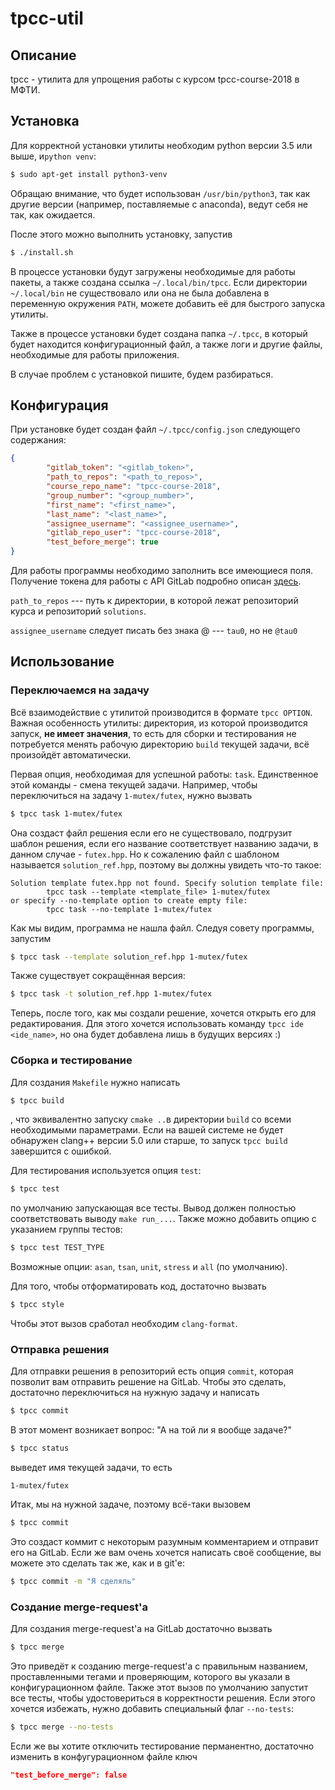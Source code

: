# tpcc-util

## Описание

tpcc - утилита для упрощения работы с курсом tpcc-course-2018 в МФТИ.

## Установка

Для корректной установки утилиты необходим python версии 3.5 или выше, и`python venv`:
```bash
$ sudo apt-get install python3-venv
```

Обращаю внимание, что будет использован `/usr/bin/python3`, так как другие
версии (например, поставляемые с anaconda), ведут себя не так, как ожидается.

После этого можно выполнить установку, запустив
```bash
$ ./install.sh
```

В процессе установки будут загружены необходимые для работы пакеты, а также создана ссылка
`~/.local/bin/tpcc`. Если директории `~/.local/bin` не существовало или она не была добавлена
в переменную окружения `PATH`, можете добавить её для быстрого запуска утилиты.

Также в процессе установки будет создана папка `~/.tpcc`, в который будет находится конфигурационный
файл, а также логи и другие файлы, необходимые для работы приложения.
 
В случае проблем с установкой пишите, будем разбираться.

## Конфигурация

При установке будет создан файл `~/.tpcc/config.json` следующего содержания:
```json
{
        "gitlab_token": "<gitlab_token>",
        "path_to_repos": "<path_to_repos>",
        "course_repo_name": "tpcc-course-2018",
        "group_number": "<group_number>",
        "first_name": "<first_name>",
        "last_name": "<last_name>",
        "assignee_username": "<assignee_username>",
        "gitlab_repo_user": "tpcc-course-2018",
        "test_before_merge": true
}
```

Для работы программы необходимо заполнить все имеющиеся поля. Получение токена для работы с
API GitLab подробно описан [здесь](https://docs.gitlab.com/ee/user/profile/personal_access_tokens.html).

`path_to_repos` --- путь к директории, в которой лежат репозиторий курса и репозиторий `solutions`.

`assignee_username` следует писать без знака @ --- `tau0`, но не `@tau0`

## Использование

### Переключаемся на задачу

Всё взаимодействие с утилитой производится в формате `tpcc OPTION`. Важная особенность утилиты:
директория, из которой производится запуск, **не имеет значения**, то есть для сборки и тестирования
не потребуется менять рабочую директорию `build` текущей задачи, всё произойдёт автоматически.


Первая опция, необходимая для успешной работы: `task`. Единственное этой команды - смена 
текущей задачи. Например, чтобы переключиться на задачу `1-mutex/futex`, нужно вызвать
```bash
$ tpcc task 1-mutex/futex
```

Она создаст файл решения если его не существовало, подгрузит шаблон решения, если его название соответствует названию задачи, 
в данном случае - `futex.hpp`. Но к сожалению файл с шаблоном называется `solution_ref.hpp`, поэтому вы должны увидеть
что-то такое:

```text
Solution template futex.hpp not found. Specify solution template file:
        tpcc task --template <template_file> 1-mutex/futex
or specify --no-template option to create empty file:
        tpcc task --no-template 1-mutex/futex
``` 

Как мы видим, программа не нашла файл. Следуя совету программы, запустим
```bash
$ tpcc task --template solution_ref.hpp 1-mutex/futex
```

Также существует сокращённая версия:
```bash
$ tpcc task -t solution_ref.hpp 1-mutex/futex
```

Теперь, после того, как мы создали решение, хочется открыть его для редактирования. Для этого
хочется использовать команду `tpcc ide <ide_name>`, но она будет добавлена лишь в будущих версиях :)

### Сборка и тестирование

Для создания `Makefile` нужно написать
```bash
$ tpcc build
```
, что эквивалентно запуску `cmake ..`в директории `build` со всеми необходимыми параметрами.
Если на вашей системе не будет обнаружен clang++ версии 5.0 или старше, 
то запуск `tpcc build` завершится с ошибкой.

Для тестирования используется опция `test`:

```bash
$ tpcc test
```
по умолчанию запускающая все тесты. Вывод должен полностью соответствовать выводу `make run_...`. 
Также можно добавить опцию с указанием группы тестов:
```bash
$ tpcc test TEST_TYPE
``` 
Возможные опции: `asan`, `tsan`, `unit`, `stress` и `all` (по умолчанию).

Для того, чтобы отформатировать код, достаточно вызвать
```bash
$ tpcc style
```
Чтобы этот вызов сработал необходим `clang-format`.

### Отправка решения

Для отправки решения в репозиторий есть опция `commit`, которая позволит вам отправить 
решение на GitLab. Чтобы это сделать, достаточно переключиться на нужную задачу и написать

```bash
$ tpcc commit
```

В этот момент возникает вопрос: "А на той ли я вообще задаче?"
```bash
$ tpcc status
```
выведет имя текущей задачи, то есть
```text
1-mutex/futex
```

Итак, мы на нужной задаче, поэтому всё-таки вызовем
```bash
$ tpcc commit
```

Это создаст коммит с некоторым разумным комментарием и отправит его на GitLab. Если же вам
очень хочется написать своё сообщение, вы можете это сделать так же, как и в git'е:

```bash
$ tpcc commit -m "Я сделяль"
```

### Создание merge-request'а

Для создания merge-request'а на GitLab достаточно вызвать
```bash
$ tpcc merge
```
Это приведёт к созданию merge-request'а с правильным названием, проставленными тегами и проверяющим,
которого вы указали в конфигурационном файле. Также этот вызов по умолчанию запустит все тесты,
чтобы удостовериться в корректности решения. Если этого хочется избежать, нужно добавить
специальный флаг `--no-tests`:

```bash
$ tpcc merge --no-tests
```

Если же вы хотите отключить тестирование перманентно, достаточно изменить в конфугурационном
файле ключ 
```json
"test_before_merge": false
```
